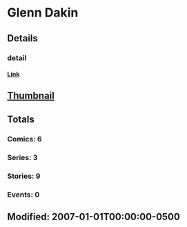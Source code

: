 # Glenn  Dakin 
## Details
### detail
#### [Link](http://marvel.com/comics/creators/7816/glenn_dakin?utm_campaign=apiRef&utm_source=225578a89fc76f3d20fbffda5d17a88d)
## [Thumbnail](http://i.annihil.us/u/prod/marvel/i/mg/b/40/image_not_available.jpg)
## Totals
### Comics: 6
### Series: 3
### Stories: 9
### Events: 0
## Modified: 2007-01-01T00:00:00-0500